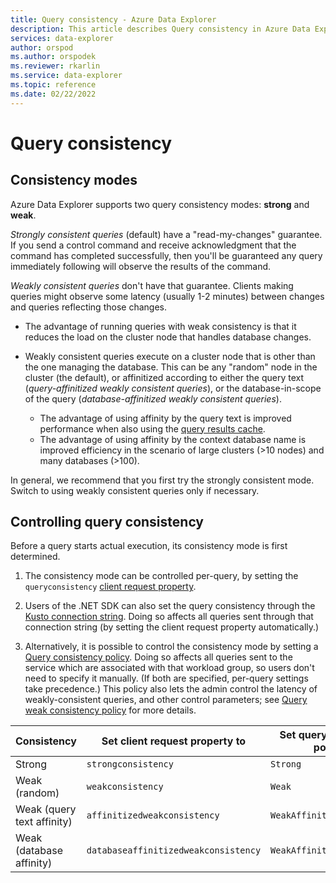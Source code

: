 ```yaml
---
title: Query consistency - Azure Data Explorer
description: This article describes Query consistency in Azure Data Explorer.
services: data-explorer
author: orspod
ms.author: orspodek
ms.reviewer: rkarlin
ms.service: data-explorer
ms.topic: reference
ms.date: 02/22/2022
---
```

# Query consistency

## Consistency modes

Azure Data Explorer supports two query consistency modes: **strong** and **weak**.

*Strongly consistent queries* (default) have a "read-my-changes" guarantee.
If you send a control command and receive acknowledgment that the command has completed successfully, then you'll be guaranteed any query immediately following will observe the results of the command.

*Weakly consistent queries* don't have that guarantee. Clients making queries might observe some latency
(usually 1-2 minutes) between changes and queries reflecting those changes.

* The advantage of running queries with weak consistency is that it reduces the load on the cluster node that handles database changes.

* Weakly consistent queries execute on a cluster node that is other than the one managing the database. This can be any "random" node in the cluster (the default), or affinitized according to either the query text (*query-affinitized weakly consistent queries*), or the database-in-scope of the query (*database-affinitized weakly consistent queries*).
  * The advantage of using affinity by the query text is improved performance when also using the [query results cache](../query/query-results-cache.md).
  * The advantage of using affinity by the context database name is improved efficiency in the scenario of large clusters (>10 nodes) and many databases (>100).

In general, we recommend that you first try the strongly consistent mode. Switch to using weakly consistent queries only if necessary.

## Controlling query consistency

Before a query starts actual execution, its consistency mode is first determined.

1. The consistency mode can be controlled per-query, by setting the `queryconsistency` [client request property](../api/netfx/request-properties.md).

1. Users of the .NET SDK can also set the query consistency through the [Kusto connection string](../api/connection-strings/kusto.md).
   Doing so affects all queries sent through that connection string (by setting the client request property automatically.)

1. Alternatively, it is possible to control the consistency mode by setting a [Query consistency policy](../management/query-consistency-policy.md).
   Doing so affects all queries sent to the service which are associated with that workload group, so users don't need to specify it manually.
   (If both are specified, per-query settings take precedence.) This policy also lets the admin control the latency of weakly-consistent
   queries, and other control parameters; see [Query weak consistency policy](../management/query-weak-consistency-policy.md) for more details.

|Consistency               |Set client request property to      |Set query consistency policy to|
|--------------------------|------------------------------------|-------------------------------|
|Strong                    |`strongconsistency`                 |`Strong`                       |
|Weak (random)             |`weakconsistency`                   |`Weak`                         |
|Weak (query text affinity)|`affinitizedweakconsistency`        |`WeakAffinitizedByQuery`       |
|Weak (database affinity)  |`databaseaffinitizedweakconsistency`|`WeakAffinitizedByDatabase`    |
